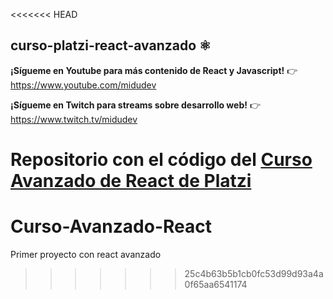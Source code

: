<<<<<<< HEAD
## curso-platzi-react-avanzado ⚛️

**¡Sígueme en Youtube para más contenido de React y Javascript!** 👉 https://www.youtube.com/midudev

**¡Sígueme en Twitch para streams sobre desarrollo web!** 👉 https://www.twitch.tv/midudev

Repositorio con el código del [Curso Avanzado de React de Platzi](https://platzi.com/cursos/react-avanzado/)
=======
# Curso-Avanzado-React
Primer proyecto con react avanzado
>>>>>>> 25c4b63b5b1cb0fc53d99d93a4a0f65aa6541174
